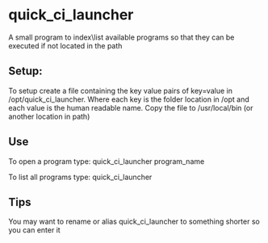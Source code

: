 # quick_ci_launcher
A small program to index\list available programs so that they can be executed if not located in the path

## Setup:
To setup create a file containing the key value pairs of key=value in /opt/quick_ci_launcher. Where each key is the folder location in /opt and each value is the human readable name. Copy the file to /usr/local/bin (or another location in path)

## Use
To open a program type: quick_ci_launcher program_name

To list all programs type: quick_ci_launcher

## Tips
You may want to rename or alias quick_ci_launcher to something shorter so you can enter it
